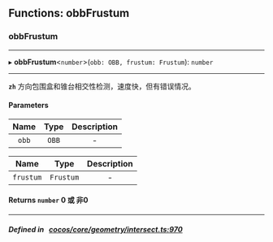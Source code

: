 ## Functions: obbFrustum

### obbFrustum


___
▸ **obbFrustum**<`number`\>(`obb: OBB, frustum: Frustum`): `number`
___



**`zh`** 
方向包围盒和锥台相交性检测，速度快，但有错误情况。



#### Parameters

| Name | Type | Description |
| :------: | :------: | :------: |
| `obb` | `OBB` | - |

| Name | Type | Description |
| :------: | :------: | :------: |
| `frustum` | `Frustum` | - |


#### Returns `number` 0 或 非0

___


##### Defined in &nbsp;   [cocos/core/geometry/intersect.ts:970](https://github.com/cocos-creator/engine/blob/c7bf6b8a9/cocos/core/geometry/intersect.ts#L970)&nbsp;
